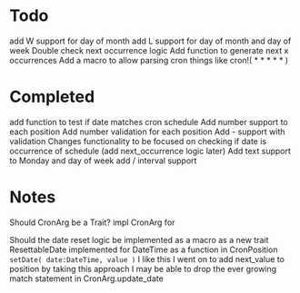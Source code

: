 # Todo



add W support for day of month
add L support for day of month and day of week
Double check next occurrence logic
Add function to generate next x occurrences
Add a macro to allow parsing cron things like cron!( * * * * * )

# Completed
add function to test if date matches cron schedule
Add number support to each position
Add number validation for each position
Add - support with validation
Changes functionality to be focused on checking if date is occurrence of schedule (add next_occurrence logic later)
Add text support to Monday and day of week
add / interval support

# Notes

Should CronArg be a Trait?
    impl CronArg for 

Should the date reset logic be implemented
    as a macro
    as a new trait ResettableDate implemented for DateTime
    as a function in CronPosition `setDate( date:DateTime, value )` 
        I like this I went on to add next_value to position
        by taking this approach I may be able to drop the ever growing match statement in CronArg.update_date